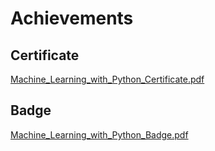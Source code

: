 

# Achievements
## Certificate
[Machine_Learning_with_Python_Certificate.pdf](https://prod-files-secure.s3.us-west-2.amazonaws.com/03e82b26-cccb-4906-bb56-adabcbdc0655/0f35a87e-0c16-48ac-af62-4e4cc34c6a19/Machine_Learning_with_Python_Certificate.pdf?X-Amz-Algorithm=AWS4-HMAC-SHA256&X-Amz-Content-Sha256=UNSIGNED-PAYLOAD&X-Amz-Credential=ASIAZI2LB4667S3MGGCF%2F20250203%2Fus-west-2%2Fs3%2Faws4_request&X-Amz-Date=20250203T191208Z&X-Amz-Expires=3600&X-Amz-Security-Token=IQoJb3JpZ2luX2VjEAMaCXVzLXdlc3QtMiJHMEUCIFOp5X8QhpK%2B%2F3Ue5r2pKa%2BM2FhpE7pZ0%2FTQcPCwLJT8AiEA4Yx1waJIIXP0FPYfCD4lYVgJK9obUzB6N6KBp9wGfdkq%2FwMIHBAAGgw2Mzc0MjMxODM4MDUiDJonQ8PGhJPfPgeI5SrcA981YAdGJHhG13Plj22aCPz3evuIKOklrWtvb5L6KQa7m5qtVt5%2FV3XzgOl8qk4Sb11qUAKIGCcVQX5V0fxscJ3e3VFH8q4fuqbwmIFaZDXx%2FsZgMon3K8ypbIyMrPnO2qEu9MlYKFvit6D%2BDIcriMLutyEGEOMB3kg1wf2v58wiWfJA98ElN6vabzutjiObott%2FfKf8gOSlBdtx4MNuUSiwEofpinOm6SfGiUMnO9LWuYYU4hXaUIOf20nWN1aoUoTbbnRcPaGE6RkqJzlrkbOVgJH7X0DB7zVzs9A%2F%2BjdK9oCOoRiQUQDchkSE%2BbgNUW%2BSST%2B14HUgrFMVR52KS7Z%2FwvDa1LSxfLD6D%2FZnRjPxflvOvaWKfDzCn1at4GZYODlqvQj6eJIMw9Yh0QQ%2BLRx%2F2mFDvFdECRaaNzTa7%2FCn2xbdJhfOBL3qdqUUrNvGs%2BHEksm1jAcSGCIDnxnwBeaGxkKFi9wcWqn2o59HBRFUOw508oTlVH653wMwBRA99JNvLZgQ8PcUcDr01Fi3nPdacDmezSqjC2aoIe9kXr8xtiFpXJQYJIgOTE%2Bsxhhrqr4BB034Cneb8RS3jPjJnvIMPsIPFJC9WYdU6zAgCiYI8mmX%2BcjMtFVWhi8oMMyghL0GOqUBGdDJ3bV9uQ75zhmd91YD%2FfeXjv0hCpYGGElEytIL2AEGHh1efOUiKD%2BlGM8osvpEkO8FR98i8iS1Y21u9yscapgTQOL0Y5QfbB4NWGpMm2x%2FDBFoJ9gkFqaGzqpHX9PY7sd0V5lZy4Iwe3zjptWeNpnWszsqnfIhhFj6I3yNOF%2Bsf6HYyttu%2ByHhqM106Wp%2FuB44qNKy%2FuqQxlfPn%2BZ3nltQ5rlh&X-Amz-Signature=2dd34f1c0d37496e1bf402c86748c2f2f681fdb623425a8e13c3024d13c2de0d&X-Amz-SignedHeaders=host&x-id=GetObject)
## Badge
[Machine_Learning_with_Python_Badge.pdf](https://prod-files-secure.s3.us-west-2.amazonaws.com/03e82b26-cccb-4906-bb56-adabcbdc0655/ff622a22-73d6-44e3-9c7b-e89a8e61b7aa/Machine_Learning_with_Python_Badge.pdf?X-Amz-Algorithm=AWS4-HMAC-SHA256&X-Amz-Content-Sha256=UNSIGNED-PAYLOAD&X-Amz-Credential=ASIAZI2LB4667S3MGGCF%2F20250203%2Fus-west-2%2Fs3%2Faws4_request&X-Amz-Date=20250203T191208Z&X-Amz-Expires=3600&X-Amz-Security-Token=IQoJb3JpZ2luX2VjEAMaCXVzLXdlc3QtMiJHMEUCIFOp5X8QhpK%2B%2F3Ue5r2pKa%2BM2FhpE7pZ0%2FTQcPCwLJT8AiEA4Yx1waJIIXP0FPYfCD4lYVgJK9obUzB6N6KBp9wGfdkq%2FwMIHBAAGgw2Mzc0MjMxODM4MDUiDJonQ8PGhJPfPgeI5SrcA981YAdGJHhG13Plj22aCPz3evuIKOklrWtvb5L6KQa7m5qtVt5%2FV3XzgOl8qk4Sb11qUAKIGCcVQX5V0fxscJ3e3VFH8q4fuqbwmIFaZDXx%2FsZgMon3K8ypbIyMrPnO2qEu9MlYKFvit6D%2BDIcriMLutyEGEOMB3kg1wf2v58wiWfJA98ElN6vabzutjiObott%2FfKf8gOSlBdtx4MNuUSiwEofpinOm6SfGiUMnO9LWuYYU4hXaUIOf20nWN1aoUoTbbnRcPaGE6RkqJzlrkbOVgJH7X0DB7zVzs9A%2F%2BjdK9oCOoRiQUQDchkSE%2BbgNUW%2BSST%2B14HUgrFMVR52KS7Z%2FwvDa1LSxfLD6D%2FZnRjPxflvOvaWKfDzCn1at4GZYODlqvQj6eJIMw9Yh0QQ%2BLRx%2F2mFDvFdECRaaNzTa7%2FCn2xbdJhfOBL3qdqUUrNvGs%2BHEksm1jAcSGCIDnxnwBeaGxkKFi9wcWqn2o59HBRFUOw508oTlVH653wMwBRA99JNvLZgQ8PcUcDr01Fi3nPdacDmezSqjC2aoIe9kXr8xtiFpXJQYJIgOTE%2Bsxhhrqr4BB034Cneb8RS3jPjJnvIMPsIPFJC9WYdU6zAgCiYI8mmX%2BcjMtFVWhi8oMMyghL0GOqUBGdDJ3bV9uQ75zhmd91YD%2FfeXjv0hCpYGGElEytIL2AEGHh1efOUiKD%2BlGM8osvpEkO8FR98i8iS1Y21u9yscapgTQOL0Y5QfbB4NWGpMm2x%2FDBFoJ9gkFqaGzqpHX9PY7sd0V5lZy4Iwe3zjptWeNpnWszsqnfIhhFj6I3yNOF%2Bsf6HYyttu%2ByHhqM106Wp%2FuB44qNKy%2FuqQxlfPn%2BZ3nltQ5rlh&X-Amz-Signature=d0a8d08a1a00f652c6689a2a88809af552bf3439286a556ac428b8912d075df8&X-Amz-SignedHeaders=host&x-id=GetObject)